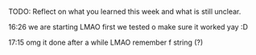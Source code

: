 TODO: Reflect on what you learned this week and what is still unclear.

16:26 we are starting LMAO first we tested o make sure it worked yay :D

17:15 omg it done after a while LMAO remember f string (?)
